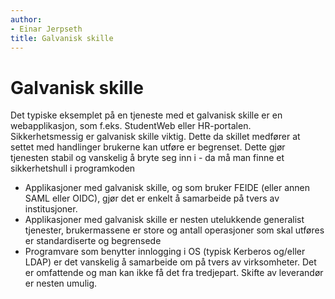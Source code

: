 ```yaml
---
author:
- Einar Jerpseth
title: Galvanisk skille
---
```


# Galvanisk skille

Det typiske eksemplet på en tjeneste med et galvanisk skille er en webapplikasjon, som f.eks. StudentWeb eller HR-portalen. Sikkerhetsmessig er galvanisk skille viktig. Dette da skillet medfører at settet med handlinger brukerne kan utføre er begrenset. Dette gjør tjenesten stabil og vanskelig å bryte seg inn i - da må man finne et sikkerhetshull i programkoden


* Applikasjoner med galvanisk skille, og som bruker FEIDE (eller annen SAML eller OIDC), gjør det er enkelt å samarbeide på tvers av institusjoner.
* Applikasjoner med galvanisk skille er nesten utelukkende generalist tjenester, brukermassene er store og antall operasjoner som skal utføres er standardiserte og begrensede
* Programvare som benytter innlogging i OS (typisk Kerberos og/eller LDAP) er det vanskelig å samarbeide om på tvers av virksomheter. Det er omfattende og man kan ikke få det fra tredjepart. Skifte av leverandør er nesten umulig.